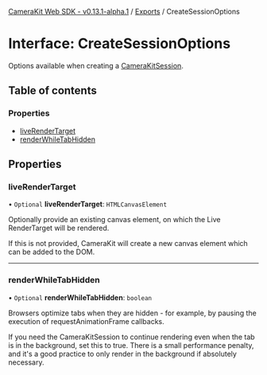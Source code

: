 [CameraKit Web SDK - v0.13.1-alpha.1](../README.md) / [Exports](../modules.md) / CreateSessionOptions

# Interface: CreateSessionOptions

Options available when creating a [CameraKitSession](../classes/CameraKitSession.md).

## Table of contents

### Properties

- [liveRenderTarget](CreateSessionOptions.md#liverendertarget)
- [renderWhileTabHidden](CreateSessionOptions.md#renderwhiletabhidden)

## Properties

### liveRenderTarget

• `Optional` **liveRenderTarget**: `HTMLCanvasElement`

Optionally provide an existing canvas element, on which the Live RenderTarget will be rendered.

If this is not provided, CameraKit will create a new canvas element which can be added to the DOM.

___

### renderWhileTabHidden

• `Optional` **renderWhileTabHidden**: `boolean`

Browsers optimize tabs when they are hidden - for example, by pausing the execution of requestAnimationFrame
callbacks.

If you need the CameraKitSession to continue rendering even when the tab is in the background, set this to true.
There is a small performance penalty, and it's a good practice to only render in the background if absolutely
necessary.
